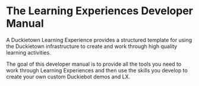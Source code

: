 # The Learning Experiences Developer Manual

A Duckietown Learning Experience provides a structured template for using the Duckietown infrastructure to create 
and work through high quality learning activities. 

The goal of this developer manual is to provide all the tools you need to work through Learning Experiences and then use the skills you develop to create your own custom Duckiebot demos and LX.

```{tableofcontents}
```
